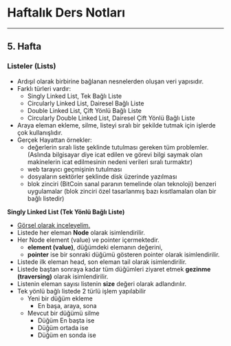 # Haftalık Ders Notları
---
## 5. Hafta

### Listeler (Lists)

* Ardışıl olarak birbirine bağlanan nesnelerden oluşan veri yapısıdır.
* Farklı türleri vardır:
  * Singly Linked List, Tek Bağlı Liste
  * Circularly Linked List, Dairesel Bağlı Liste
  * Double Linked List, Çift Yönlü Bağlı Liste
  * Circularly Double Linked List, Dairesel Çift Yönlü Bağlı Liste
* Araya eleman ekleme, silme, listeyi sıralı bir şekilde tutmak için işlerde çok kullanışlıdır.
* Gerçek Hayattan örnekler:
  * değerlerin sıralı liste şeklinde tutulması gereken tüm problemler. (Aslında bilgisayar diye icat edilen ve görevi bilgi saymak olan makinelerin icat edilmesinin nedeni verileri sıralı turmaktır)
  * web tarayıcı geçmişinin tutulması
  * dosyaların sektörler şeklinde disk üzerinde yazılması
  * blok zinciri (BitCoin sanal paranın temelinde olan teknoloji) benzeri uygulamalar (blok zinciri özel tasarlanmış bazı kısıtlamaları olan bir bağlı listedir)

**Singly Linked List (Tek Yönlü Bağlı Liste)**
* [Görsel olarak inceleyelim.](https://miro.medium.com/max/970/1*f2oDQ0cdY54olxCFOIMIdQ.png)
* Listede her eleman **Node** olarak isimlendirilir.
* Her Node element (value) ve pointer içermektedir.
  * **element (value)**, düğümdeki elemanın değerini, 
  * **pointer** ise bir sonraki düğümü gösteren pointer olarak isimlendirilir.
* Listede ilk eleman head, son eleman tail olarak isimlendirilir.
* Listede baştan sonraya kadar tüm düğümleri ziyaret etmek **gezinme (traversing)** olarak isimlendirilir.
* Listenin eleman sayısı listenin **size** değeri olarak adlandırılır.
* Tek yönlü bağlı listede 2 türlü işlem yapılabilir
  * Yeni bir düğüm ekleme
    * En başa, araya, sona
  * Mevcut bir düğümü silme
    * Düğüm En başta ise
    * Düğüm ortada ise
    * Düğüm en sonda ise
